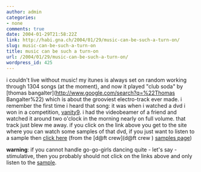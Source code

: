 ```yaml
---
author: admin
categories:
- none
comments: true
date: 2004-01-29T21:58:22Z
link: http://habi.gna.ch/2004/01/29/music-can-be-such-a-turn-on/
slug: music-can-be-such-a-turn-on
title: music can be such a turn-on
url: /2004/01/29/music-can-be-such-a-turn-on/
wordpress_id: 425
---
```


i couldn't live without music!
my itunes is always set on random working through 1304 songs (at the moment), and now it played "club soda" by [thomas bangalter](http://www.google.com/search?q=%22Thomas Bangalter%22)  which is about the grooviest electro-track ever made.
i remember the first time i heard that song: it was when i watched a dvd i won in a competition, [vanity9](http://www.labels.tm.fr/fr/artiste.asp?artiste=VA081). i had the videobeamer of a friend and watched it around two o'clock in the morning nearly on full volume. that track just blew me away.
if you click on the link above you get to the site where you can watch some samples of that dvd, if you just want to listen to a sample then [click here](http://datraxer.free.fr/daftcrew/extraits/roule306a1.mp3) (from the [d@ft crew](d@ft crew ) [samples page](http://datraxer.free.fr/daftcrew/samples/))

**warning**: if you cannot handle go-go-girls dancing quite - let's say - stimulative, then you probably should not click on the links above and only listen to the [sample](http://datraxer.free.fr/daftcrew/extraits/roule306a1.mp3).

